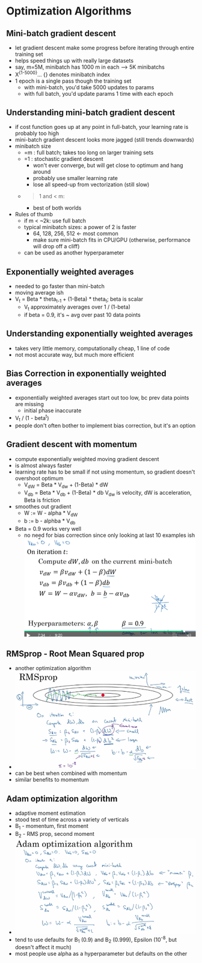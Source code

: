 # Optimization Algorithms

## Mini-batch gradient descent

- let gradient descent make some progress before iterating through entire training set
- helps speed things up with really large datasets
- say, m=5M, minibatch has 1000 m in each --> 5K minibatchs
- X<sup>{1-5000}</sup>... {} denotes minibatch index
- 1 epoch is a single pass though the training set
  - with mini-batch, you'd take 5000 updates to params
  - with full batch, you'd update params 1 time with each epoch

## Understanding mini-batch gradient descent

- if cost function goes up at any point in full-batch, your learning rate is probably too high
- mini-batch gradient descent looks more jagged (still trends downwards)
- minibatch size
  - =m : full batch; takes too long on larger training sets
  - =1 : stochastic gradient descent
    - won't ever converge, but will get close to optimum and hang around
    - probably use smaller learning rate
    - lose all speed-up from vectorization (still slow)
  - >1 and < m:
    - best of both worlds
- Rules of thumb
  - if m < ~2k: use full batch
  - typical minibatch sizes: a power of 2 is faster
    - 64, 128, 256, 512 <- most common
    - make sure mini-batch fits in CPU/GPU (otherwise, performance will drop off a cliff)
  - can be used as another hyperparameter

## Exponentially weighted averages

- needed to go faster than mini-batch
- moving average ish
- V<sub>t</sub> = Beta * theta<sub>t-1</sub> + (1-Beta) * theta<sub>t</sub>; beta is scalar
  - V<sub>t</sub> approximately averages over 1 / (1-beta)
  - if beta = 0.9, it's ~ avg over past 10 data points
  
## Understanding exponentially weighted averages

- takes very little memory, computationally cheap, 1 line of code
- not most accurate way, but much more efficient

## Bias Correction in exponentially weighted averages

- exponentially weighted averages start out too low, bc prev data points are missing
  - initial phase inaccurate
- V<sub>t</sub> / (1 - beta<sup>t</sup>)
- people don't often bother to implement bias correction, but it's an option

## Gradient descent with momentum

- compute exponentially weighted moving gradient descent
- is almost always faster
- learning rate has to be small if not using momentum, so gradient doesn't overshoot optimum
  - V<sub>dW</sub> = Beta * V<sub>dw</sub> + (1-Beta) * dW
  - V<sub>db</sub> = Beta * V<sub>db</sub> + (1-Beta) * db
  V<sub>dw</sub> is velocity, dW is acceleration, Beta is friction
- smoothes out gradient
  - W := W - alpha * V<sub>dW</sub>
  - b := b - alphba * V<sub>db</sub>
- Beta = 0.9 works very well
  - no need for bias correction since only looking at last 10 examples ish
![img](https://github.com/chriseal/deep_learning_ai/blob/master/2_improvingDeepNeuralNetworks/week2/2wk2_momemtum_implementation_formulas.png)

## RMSprop - Root Mean Squared prop

- another optimization algorithm
- ![img](https://github.com/chriseal/deep_learning_ai/blob/master/2_improvingDeepNeuralNetworks/week2/2wk2_rmsprop.png)
- can be best when combined with momentum
- similar benefits to momentum

## Adam optimization algorithm

- adaptive moment estimation
- stood test of time across a variety of verticals
- B<sub>1</sub> - momentum, first moment
- B<sub>2</sub> - RMS prop, second moment
- ![img](https://github.com/chriseal/deep_learning_ai/blob/master/2_improvingDeepNeuralNetworks/week2/2wk2_adam_optimization.png)
- tend to use defaults for B<sub>1</sub> (0.9) and B<sub>2</sub> (0.999), Epsilon (10<sup>-8</sup>, but doesn't affect it much)
- most people use alpha as a hyperparameter but defaults on the other 






